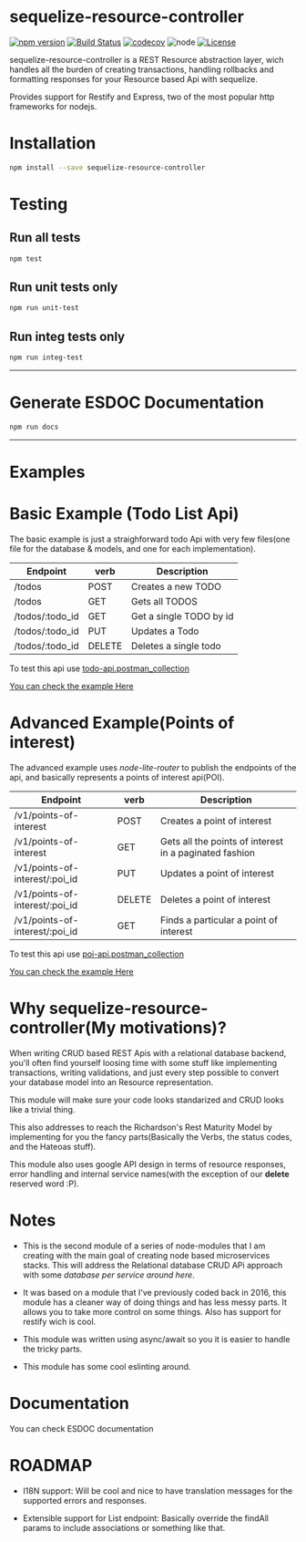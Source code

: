 # sequelize-resource-controller

[![npm version](https://img.shields.io/npm/v/sequelize-resource-controller.svg)](https://www.npmjs.com/package/sequelize-resource-controller)
[![Build Status](https://travis-ci.org/mvillarrealb/sequelize-resource-controller.svg?branch=master)](https://travis-ci.org/mvillarrealb/sequelize-resource-controller)
[![codecov](https://codecov.io/gh/mvillarrealb/sequelize-resource-controlle/branch/master/graph/badge.svg)](https://codecov.io/gh/mvillarrealb/sequelize-resource-controller)
![node](https://img.shields.io/node/v/sequelize-resource-controller.svg)
[![License](https://img.shields.io/npm/l/sequelize-resource-controller.svg?maxAge=2592000?style=plastic)](https://github.com/mvillarrealb/sequelize-resource-controller/blob/master/LICENSE)

sequelize-resource-controller is a REST Resource abstraction layer, wich handles all the burden of creating transactions, handling rollbacks and formatting responses for your Resource based Api with sequelize. 

Provides support for Restify and Express, two of the most popular http frameworks for nodejs.

# Installation

```bash
npm install --save sequelize-resource-controller
```

# Testing

## Run all tests

```bash
npm test
```

## Run unit tests only

```bash
npm run unit-test
```

## Run integ tests only

```bash
npm run integ-test
```

---

# Generate ESDOC Documentation

```bash
npm run docs
```
---

# Examples

# Basic Example (Todo List Api)

The basic example is just a straighforward todo Api with very few files(one file for the database & models, and one for each implementation).

Endpoint|verb|Description
--|---|---
/todos|POST| Creates a new TODO
/todos|GET| Gets all TODOS
/todos/:todo_id|GET| Get a single TODO by id
/todos/:todo_id|PUT| Updates a Todo
/todos/:todo_id|DELETE| Deletes a single todo

To test this api use [todo-api.postman_collection](examples/basic/todo-api.postman_collection.json)

[You can check the example Here](examples/basic/README.md)

# Advanced Example(Points of interest)

The advanced example uses *node-lite-router* to publish the endpoints of the api, and basically represents a points of interest api(POI).

Endpoint|verb|Description
--|---|---
/v1/points-of-interest|POST|Creates a point of interest
/v1/points-of-interest|GET|Gets all the points of interest in a paginated fashion
/v1/points-of-interest/:poi_id|PUT| Updates a point of interest
/v1/points-of-interest/:poi_id|DELETE| Deletes a point of interest
/v1/points-of-interest/:poi_id|GET| Finds a particular a point of interest

To test this api use [poi-api.postman_collection](examples/advanced/poi-api.postman_collection.json)

[You can check the example Here](examples/advanced/README.md)
# Why sequelize-resource-controller(My motivations)?

When writing CRUD based REST Apis with a relational database backend, you'll often find yourself loosing time with some stuff like implementing transactions, writing validations, and just every step possible to convert your database model into an Resource representation. 

This module will make sure your code looks standarized and CRUD looks like a trivial thing.

This also addresses to reach the Richardson's Rest Maturity Model by implementing for you the fancy parts(Basically the Verbs, the status codes, and the Hateoas stuff). 

This module also uses google API design in terms of resource responses, error handling and internal service names(with the exception of our **delete** reserved word :P).

# Notes

* This is the second module of a series of node-modules that I am creating with the main goal of creating node based microservices stacks. This will address the Relational database CRUD APi approach with some *database per service around here*.

* It was based on a module that I've previously coded back in 2016, this module has a cleaner way of doing things and has less messy parts. It allows you to take more control on some things. Also has support for restify wich is cool.

* This module was written using async/await so you it is easier to handle the tricky parts.

* This module has some cool eslinting around.

# Documentation

You can check ESDOC documentation

# ROADMAP

* I18N support:  Will be cool and nice to have translation messages for the supported errors and responses.

* Extensible support for List endpoint: Basically override the findAll params to include associations or something like that.
